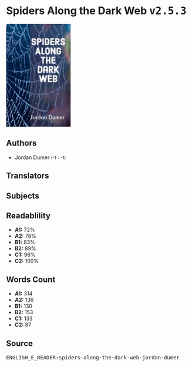 # Spiders Along the Dark Web <kbd>v2.5.3</kbd>

![](./cover.medium.jpg "")

## Authors


 - Jordan Dumer <small>(-1 - -1)</small>

## Translators



## Subjects



## Readablility


 - **A1:** 72%
 - **A2:** 78%
 - **B1:** 83%
 - **B2:** 89%
 - **C1:** 96%
 - **C2:** 100%

## Words Count


 - **A1:** 314
 - **A2:** 136
 - **B1:** 130
 - **B2:** 153
 - **C1:** 133
 - **C2:** 87

## Source


<kbd>ENGLISH_E_READER:spiders-along-the-dark-web-jordan-dumer</kbd>
